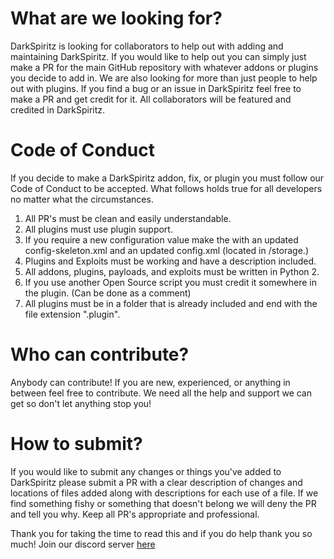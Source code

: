 # What are we looking for?

DarkSpiritz is looking for collaborators to help out with adding and maintaining DarkSpiritz. If you would like to help out you can simply just make a PR for the main GitHub repository with whatever addons or plugins you decide to add in. We are also looking for more than just people to help out with plugins. If you find a bug or an issue in DarkSpiritz feel free to make a PR and get credit for it. All collaborators will be featured and credited in DarkSpiritz.

# Code of Conduct

If you decide to make a DarkSpiritz addon, fix, or plugin you must follow our Code of Conduct to be accepted. What follows holds true for all developers no matter what the circumstances.

1. All PR's must be clean and easily understandable.
2. All plugins must use plugin support.
3. If you require a new configuration value make the with an updated config-skeleton.xml and an updated config.xml (located in /storage.)
4. Plugins and Exploits must be working and have a description included.
5. All addons, plugins, payloads, and exploits must be written in Python 2.
6. If you use another Open Source script you must credit it somewhere in the plugin. (Can be done as a comment)
7. All plugins must be in a folder that is already included and end with the file extension ".plugin".

# Who can contribute?

Anybody can contribute! If you are new, experienced, or anything in between feel free to contribute. We need all the help and support we can get so don't let anything stop you!

# How to submit?

If you would like to submit any changes or things you've added to DarkSpiritz please submit a PR with a clear description of changes and locations of files added along with descriptions for each use of a file. If we find something fishy or something that doesn't belong we will deny the PR and tell you why. Keep all PR's appropriate and professional.

Thank you for taking the time to read this and if you do help thank you so much! Join our discord server [here](https://discord.gg/nQMC662)
